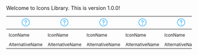<!-- ⚠️ This README has been generated from the file(s) "blueprint.md" ⚠️-->Welcome to Icons Library. This is version 1.0.0!


| ![icn_help](icn_export/icn_help.png) | ![icn_help](icn_export/icn_help.png) | ![icn_help](icn_export/icn_help.png) | ![icn_help](icn_export/icn_help.png) | ![icn_help](icn_export/icn_help.png) | ![icn_help](icn_export/icn_help.png) | ![icn_help](icn_export/icn_help.png) |
|--------------------------------------|--------------------------------------|--------------------------------------|--------------------------------------|--------------------------------------|--------------------------------------|--------------------------------------|
| <sub>IconName</sub>                  | <sub>IconName</sub>                  | <sub>IconName</sub>                  | <sub>IconName</sub>                  | <sub>IconName</sub>                  | <sub>IconName</sub>                  | <sub>IconName</sub>                  |
| <sub>AlternativeName</sub>           | <sub>AlternativeName</sub>           | <sub>AlternativeName</sub>           | <sub>AlternativeName</sub>           | <sub>AlternativeName</sub>           | <sub>AlternativeName</sub>           | <sub>AlternativeName</sub>           |

